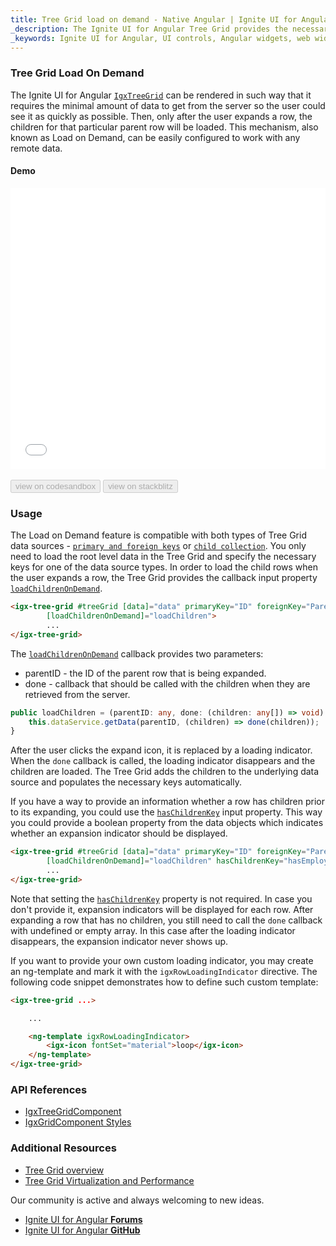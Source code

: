 ```yaml
---
title: Tree Grid load on demand - Native Angular | Ignite UI for Angular
_description: The Ignite UI for Angular Tree Grid provides the necessary tools to load child data on demand when a parent row is expanded. That way the volume of data would be greatly reduced and can be retrieved only when the user needs it.
_keywords: Ignite UI for Angular, UI controls, Angular widgets, web widgets, UI widgets, Angular, Native Angular Components Suite, Native Angular Controls, Native Angular Components Library, Angular Tree Grid component, Angular Tree Table component, Angular Tree Grid control, Angular Tree Table control, Angular High Performance Tree Grid, Angular High Performance Tree Table, Tree Grid, Tree Table
---
```


### Tree Grid Load On Demand

The Ignite UI for Angular [`IgxTreeGrid`]({environment:angularApiUrl}/classes/igxtreegridcomponent.html) can be rendered in such way that it requires the minimal amount of data to get from the server so the user could see it as quickly as possible. Then, only after the user expands a row, the children for that particular parent row will be loaded. This mechanism, also known as Load on Demand, can be easily configured to work with any remote data.

#### Demo

<div class="sample-container loading" style="height:450px">
    <iframe id="tree-grid-lod-iframe" src='{environment:demosBaseUrl}/tree-grid/treegrid-load-on-demand' width="100%" height="100%" seamless frameBorder="0" onload="onSampleIframeContentLoaded(this);"></iframe>
</div>
<br/>
<div>
<button data-localize="codesandbox" disabled class="codesandbox-btn" data-iframe-id="tree-grid-lod-iframe" data-demos-base-url="{environment:demosBaseUrl}">view on codesandbox</button>
<button data-localize="stackblitz" disabled class="stackblitz-btn" data-iframe-id="tree-grid-lod-iframe" data-demos-base-url="{environment:demosBaseUrl}">view on stackblitz</button>
</div>
<div class="divider--half"></div>

### Usage

The Load on Demand feature is compatible with both types of Tree Grid data sources - [`primary and foreign keys`](tree_grid.md#primary-and-foreign-keys) or [`child collection`](tree_grid.md#child-collection). You only need to load the root level data in the Tree Grid and specify the necessary keys for one of the data source types. In order to load the child rows when the user expands a row, the Tree Grid provides the callback input property [`loadChildrenOnDemand`]({environment:angularApiUrl}/classes/igxtreegridcomponent.html#loadchildrenondemand).

```html
<igx-tree-grid #treeGrid [data]="data" primaryKey="ID" foreignKey="ParentID"
        [loadChildrenOnDemand]="loadChildren">
        ...
</igx-tree-grid>
```

The [`loadChildrenOnDemand`]({environment:angularApiUrl}/classes/igxtreegridcomponent.html#loadchildrenondemand) callback provides two parameters:

- parentID - the ID of the parent row that is being expanded.
- done - callback that should be called with the children when they are retrieved from the server. 

```typescript
public loadChildren = (parentID: any, done: (children: any[]) => void) => {
    this.dataService.getData(parentID, (children) => done(children));
}
```

After the user clicks the expand icon, it is replaced by a loading indicator. When the `done` callback is called, the loading indicator disappears and the children are loaded. The Tree Grid adds the children to the underlying data source and populates the necessary keys automatically. 

If you have a way to provide an information whether a row has children prior to its expanding, you could use the [`hasChildrenKey`]({environment:angularApiUrl}/classes/igxtreegridcomponent.html#haschildrenkey) input property. This way you could provide a boolean property from the data objects which indicates whether an expansion indicator should be displayed.

```html
<igx-tree-grid #treeGrid [data]="data" primaryKey="ID" foreignKey="ParentID"
        [loadChildrenOnDemand]="loadChildren" hasChildrenKey="hasEmployees">
        ...
</igx-tree-grid>
```

Note that setting the [`hasChildrenKey`]({environment:angularApiUrl}/classes/igxtreegridcomponent.html#haschildrenkey) property is not required. In case you don't provide it, expansion indicators will be displayed for each row. After expanding a row that has no children, you still need to call the `done` callback with undefined or empty array. In this case after the loading indicator disappears, the expansion indicator never shows up.

If you want to provide your own custom loading indicator, you may create an ng-template and mark it with the `igxRowLoadingIndicator` directive. The following code snippet demonstrates how to define such custom template:

```html
<igx-tree-grid ...>

    ...

    <ng-template igxRowLoadingIndicator>
        <igx-icon fontSet="material">loop</igx-icon>
    </ng-template>
</igx-tree-grid>
```

### API References

<div class="divider--half"></div>

* [IgxTreeGridComponent]({environment:angularApiUrl}/classes/igxtreegridcomponent.html)
* [IgxGridComponent Styles]({environment:sassApiUrl}/#function-igx-grid-theme)

### Additional Resources

<div class="divider--half"></div>

* [Tree Grid overview](tree_grid.md)
* [Tree Grid Virtualization and Performance](virtualization.md)

<div class="divider--half"></div>
Our community is active and always welcoming to new ideas.

* [Ignite UI for Angular **Forums**](https://www.infragistics.com/community/forums/f/ignite-ui-for-angular)
* [Ignite UI for Angular **GitHub**](https://github.com/IgniteUI/igniteui-angular)